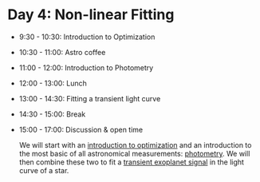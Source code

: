 # Day 4: Non-linear Fitting

- 9:30 - 10:30: Introduction to Optimization
- 10:30 - 11:00: Astro coffee
- 11:00 - 12:00: Introduction to Photometry
- 12:00 - 13:00: Lunch
- 13:00 - 14:30: Fitting a transient light curve
- 14:30 - 15:00: Break
- 15:00 - 17:00: Discussion & open time

  We will start with an [introduction to optimization](Newton-Method.ipynb) and an introduction to the most basic of all astronomical measurements: [photometry](transit/Photometry.ipynb). We will then combine these two to fit a [transient exoplanet signal](transit/Transit.ipynb) in the light curve of a star.